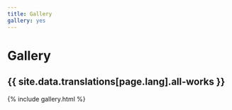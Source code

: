 ```yaml
---
title: Gallery
gallery: yes
---
```


<div class="col-md-12">
  <h1>Gallery</h1>
  <div class="hr"></div>
  <h2>{{ site.data.translations[page.lang].all-works }}</h2>

  {% include gallery.html %}

</div>